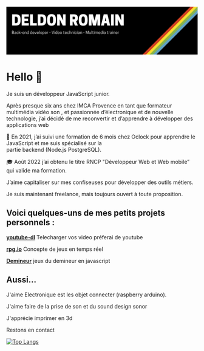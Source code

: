 ![cover](https://github.com/deldon/deldon/blob/main/header.png)
# Hello :wave:
Je suis un développeur JavaScript junior.

Après presque six ans chez IMCA Provence en tant que formateur multimédia vidéo son , et passionnée d’électronique et de nouvelle technologie, j’ai décidé de me reconvertir et d’apprendre à développer des applications web

:school: En 2021, j’ai suivi une formation de 6 mois chez Oclock pour apprendre le JavaScript et me suis spécialisé sur la partie backend (Node.js PostgreSQL).

:mortar_board: Août 2022 j’ai obtenu le titre RNCP "Développeur Web et Web mobile” qui valide ma formation.

J’aime capitaliser sur mes confiseuses pour développer des outils métiers.

Je suis maintenant freelance, mais toujours ouvert à toute proposition.


## ****Voici quelques-uns de mes petits projets personnels :****

****[youtube-dl](https://github.com/deldon/youtube-dl)**** Telecharger vos video préferai de youtube

****[rpg.io](https://github.com/deldon/rpg.io)**** Concepte de jeux en temps réel

****[Demineur](https://github.com/deldon/Demineur)**** jeux du demineur en javascript

## **Aussi...**

J'aime Electronique est les objet connecter (raspberry arduino).

J'aime faire de la prise de son et du sound design sonor

J'apprécie imprimer en 3d 

Restons en contact


[![Top Langs](https://github-readme-stats.vercel.app/api/top-langs/?username=deldon)](https://github.com/anuraghazra/github-readme-stats)


